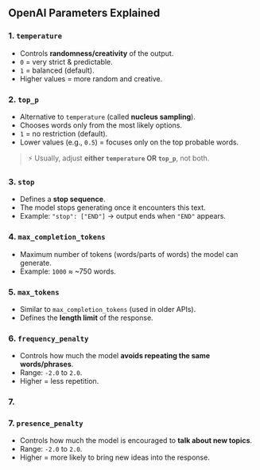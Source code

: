 ## OpenAI Parameters Explained

### 1. `temperature`
- Controls **randomness/creativity** of the output.
- `0` = very strict & predictable.
- `1` = balanced (default).
- Higher values = more random and creative.

### 2. `top_p`
- Alternative to `temperature` (called **nucleus sampling**).
- Chooses words only from the most likely options.
- `1` = no restriction (default).
- Lower values (e.g., `0.5`) = focuses only on the top probable words.

> ⚡ Usually, adjust **either `temperature` OR `top_p`**, not both.

### 3. `stop`
- Defines a **stop sequence**.
- The model stops generating once it encounters this text.
- Example: `"stop": ["END"]` → output ends when `"END"` appears.

### 4. `max_completion_tokens`
- Maximum number of tokens (words/parts of words) the model can generate.
- Example: `1000` ≈ ~750 words.

### 5. `max_tokens`
- Similar to `max_completion_tokens` (used in older APIs).
- Defines the **length limit** of the response.

### 6. `frequency_penalty`
- Controls how much the model **avoids repeating the same words/phrases**.
- Range: `-2.0` to `2.0`.
- Higher = less repetition.

### 7.
### 7. `presence_penalty`
- Controls how much the model is encouraged to **talk about new topics**.
- Range: `-2.0` to `2.0`.
- Higher = more likely to bring new ideas into the response.
